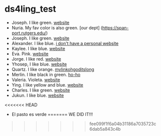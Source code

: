 # ds4ling_test

- Joseph. I like green. [website](https://www.jvcasillas.com)
- Nuria. My fav color is also green. [our dept] (https://span-port.rutgers.edu/)
- Joseph. I like green. [website](https://wwww.jvcasillas.com)
- Alexander. I like blue. [i don't have a personal website](discord.com)
- Kaylee. I like blue. [website](https://www.google.com) 
- Eva. Pink. [website](https://span-port.rutgers.edu/welcome)
- Jorge. I like red. [website](https://www.https://antoniooyarzun.cl/tienda/?v=4eab0849318c)
- Yhosep, I like blue. [website](https://www.yhosepbarba.com)
- Quartz. I like orange. [mylinkohgoditslong](https://sites.google.com/scarletmail.rutgers.edu/quartz-colvin-personal-website/home)
- Merlin. I like black in green. [ho-ho](https://en.wikipedia.org/wiki/Merlin)
- Valeria. Violeta. [website](https://unabridged.merriam-webster.com/unabridged/winsome)
- Ying. I like yellow and blue. [website](https://ling.rutgers.edu)
- Charles. I like green. [website](https://wwww.charles.com)
- Jukun. I like blue. [website](https://www.Jukun.com)

<<<<<<< HEAD



- El pasto es verde
=======
WE DID IT!!!
>>>>>>> fee099f1f6a04b31186a7035723c6dab5a843c4b
